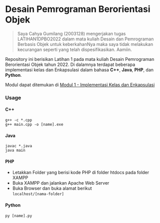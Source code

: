 # Desain Pemrograman Berorientasi Objek

>Saya Cahya Gumilang (2003128) mengerjakan tugas LATIHAN1DPBO2022 dalam mata kuliah Desain dan Pemrograman Berbasis Objek untuk keberkahanNya maka saya tidak melakukan kecurangan seperti yang telah dispesifikasikan. Aamiin.

Repository ini berisikan Latihan 1 pada mata kuliah Desain Pemrograman Berorientasi Objek tahun 2022. Di dalamnya terdapat beberapa implementasi kelas dan Enkapsulasi dalam bahasa  **C++**, **Java**, **PHP**, dan **Python**.

Modul dapat ditemukan di [Modul 1 - Implementasi Kelas dan Enkapsulasi](https://docs.google.com/document/d/1ov4hTp_LUAoiY0Vi_ZQiX8AYj9Q1MF4B/edit)

### Usage

#### C++
```
g++ -c *.cpp
g++ main.cpp -o [name].exe
```

#### Java
```
javac *.java
java main
```

#### PHP
- Letakkan Folder yang berisi kode PHP di folder htdocs pada folder XAMPP
- Buka XAMPP dan jalankan Apache Web Server
- Buka Browser dan buka alamat berikut<br>
```localhost/[nama-folder]```

#### Python
```
py [name].py
```
